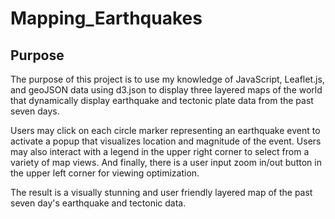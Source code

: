 # Mapping_Earthquakes
## Purpose
The purpose of this project is to use my knowledge of JavaScript, Leaflet.js, and geoJSON data using d3.json to display three layered maps of the world that dynamically display earthquake and tectonic plate data from the past seven days. 

Users may click on each circle marker representing an earthquake event to activate a popup that visualizes location and magnitude of the event. Users may also interact with a legend in the upper right corner to select from a variety of map views. And finally, there is a user input zoom in/out button in the upper left corner for viewing optimization.

The result is a visually stunning and user friendly layered map of the past seven day's earthquake and tectonic data.
